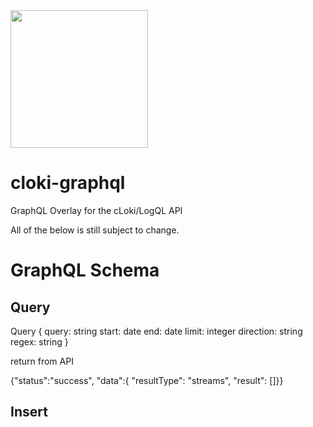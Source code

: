 <img src="https://user-images.githubusercontent.com/1423657/147935343-598c7dfd-1412-4bad-9ac6-636994810443.png" width=220 />

# cloki-graphql
GraphQL Overlay for the cLoki/LogQL API

All of the below is still subject to change.

# GraphQL Schema

## Query

Query {
  query: string
  start: date
  end: date
  limit: integer
  direction: string
  regex: string
}



return from API

{"status":"success", "data":{ "resultType": "streams", "result": []}}

## Insert
